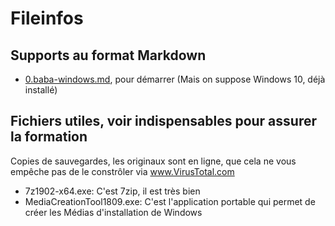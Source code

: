 # Fileinfos
## Supports au format Markdown
* [0.baba-windows.md](https://github.com/CloudReady-ch/QuickLearn/blob/master/Microsoft/Windows/0.baba-windows.md), pour démarrer (Mais on suppose Windows 10, déjà installé)
## Fichiers utiles, voir indispensables pour assurer la formation
Copies de sauvegardes, les originaux sont en ligne, que cela ne vous empêche pas de le constrôler via www.VirusTotal.com
* 7z1902-x64.exe: C'est 7zip, il est très bien
* MediaCreationTool1809.exe: C'est l'application portable qui permet de créer les Médias d'installation de Windows
